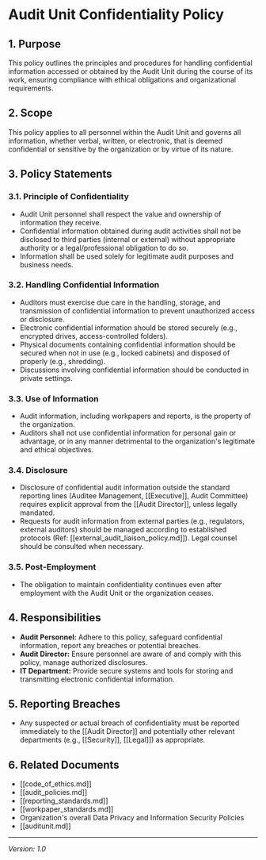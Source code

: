 # Audit Unit Confidentiality Policy

## 1. Purpose
This policy outlines the principles and procedures for handling confidential information accessed or obtained by the Audit Unit during the course of its work, ensuring compliance with ethical obligations and organizational requirements.

## 2. Scope
This policy applies to all personnel within the Audit Unit and governs all information, whether verbal, written, or electronic, that is deemed confidential or sensitive by the organization or by virtue of its nature.

## 3. Policy Statements

### 3.1. Principle of Confidentiality
- Audit Unit personnel shall respect the value and ownership of information they receive.
- Confidential information obtained during audit activities shall not be disclosed to third parties (internal or external) without appropriate authority or a legal/professional obligation to do so.
- Information shall be used solely for legitimate audit purposes and business needs.

### 3.2. Handling Confidential Information
- Auditors must exercise due care in the handling, storage, and transmission of confidential information to prevent unauthorized access or disclosure.
- Electronic confidential information should be stored securely (e.g., encrypted drives, access-controlled folders).
- Physical documents containing confidential information should be secured when not in use (e.g., locked cabinets) and disposed of properly (e.g., shredding).
- Discussions involving confidential information should be conducted in private settings.

### 3.3. Use of Information
- Audit information, including workpapers and reports, is the property of the organization.
- Auditors shall not use confidential information for personal gain or advantage, or in any manner detrimental to the organization's legitimate and ethical objectives.

### 3.4. Disclosure
- Disclosure of confidential audit information outside the standard reporting lines (Auditee Management, [[Executive]], Audit Committee) requires explicit approval from the [[Audit Director]], unless legally mandated.
- Requests for audit information from external parties (e.g., regulators, external auditors) should be managed according to established protocols (Ref: [[external_audit_liaison_policy.md]]). Legal counsel should be consulted when necessary.

### 3.5. Post-Employment
- The obligation to maintain confidentiality continues even after employment with the Audit Unit or the organization ceases.

## 4. Responsibilities
- **Audit Personnel:** Adhere to this policy, safeguard confidential information, report any breaches or potential breaches.
- **Audit Director:** Ensure personnel are aware of and comply with this policy, manage authorized disclosures.
- **IT Department:** Provide secure systems and tools for storing and transmitting electronic confidential information.

## 5. Reporting Breaches
- Any suspected or actual breach of confidentiality must be reported immediately to the [[Audit Director]] and potentially other relevant departments (e.g., [[Security]], [[Legal]]) as appropriate.

## 6. Related Documents
- [[code_of_ethics.md]]
- [[audit_policies.md]]
- [[reporting_standards.md]]
- [[workpaper_standards.md]]
- Organization's overall Data Privacy and Information Security Policies
- [[auditunit.md]]

---
*Version: 1.0* 